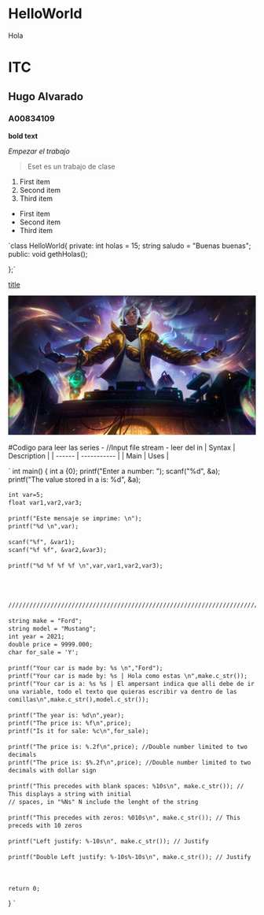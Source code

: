 # HelloWorld
Hola

# ITC
## Hugo Alvarado
### A00834109

**bold text**

*Empezar el trabajo*

> Eset es un trabajo de clase

1. First item
2. Second item
3. Third item

- First item
- Second item
- Third item


`class HelloWorld{
private:
  int holas = 15;
  string saludo = "Buenas buenas";
public:
  void gethHolas();

};`


[title](https://www.elfinanciero.com.mx/economia/)

![alt text](Yasuo_True_Damage_EP.png)



#Codigo para leer las series - //Input file stream - leer del in
| Syntax | Description |
| ------ | ----------- |
|  Main  |     Uses    |


`
int main()
{   int a {0};
    printf("Enter a number: ");
    scanf("%d", &a);
    printf("The value stored in a is: %d", &a);
    
    
    int var=5;
    float var1,var2,var3;

    printf("Este mensaje se imprime: \n");
    printf("%d \n",var);

    scanf("%f", &var1);
    scanf("%f %f", &var2,&var3);

    printf("%d %f %f %f \n",var,var1,var2,var3);

    


    //////////////////////////////////////////////////////////////////////////////////////////////////////

    string make = "Ford";
    string model = "Mustang";
    int year = 2021;
    double price = 9999.000;
    char for_sale = 'Y';

    printf("Your car is made by: %s \n","Ford");
    printf("Your car is made by: %s | Hola como estas \n",make.c_str());
    printf("Your car is a: %s %s | El ampersant indica que alli debe de ir una variable, todo el texto que quieras escribir va dentro de las comillas\n",make.c_str(),model.c_str());

    printf("The year is: %d\n",year);
    printf("The price is: %f\n",price);
    printf("Is it for sale: %c\n",for_sale);

    printf("The price is: %.2f\n",price); //Double number limited to two decimals
    printf("The price is: $%.2f\n",price); //Double number limited to two decimals with dollar sign

    printf("This precedes with blank spaces: %10s\n", make.c_str()); // This displays a string with initial 
    // spaces, in "%Ns" N include the lenght of the string

    printf("This precedes with zeros: %010s\n", make.c_str()); // This preceds with 10 zeros

    printf("Left justify: %-10s\n", make.c_str()); // Justify

    printf("Double Left justify: %-10s%-10s\n", make.c_str()); // Justify
    
    

    return 0;
}
`
